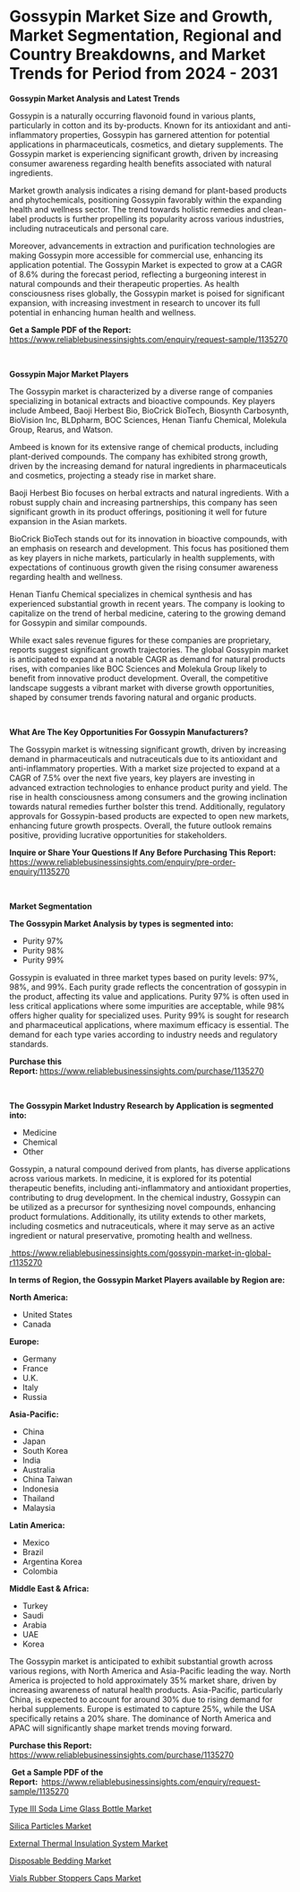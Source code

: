 <p><h1>Gossypin Market Size and Growth, Market Segmentation, Regional and Country Breakdowns, and Market Trends for Period from 2024 -  2031</h1></p><p><strong>Gossypin Market Analysis and Latest Trends</strong></p>
<p><p>Gossypin is a naturally occurring flavonoid found in various plants, particularly in cotton and its by-products. Known for its antioxidant and anti-inflammatory properties, Gossypin has garnered attention for potential applications in pharmaceuticals, cosmetics, and dietary supplements. The Gossypin market is experiencing significant growth, driven by increasing consumer awareness regarding health benefits associated with natural ingredients.</p><p>Market growth analysis indicates a rising demand for plant-based products and phytochemicals, positioning Gossypin favorably within the expanding health and wellness sector. The trend towards holistic remedies and clean-label products is further propelling its popularity across various industries, including nutraceuticals and personal care.</p><p>Moreover, advancements in extraction and purification technologies are making Gossypin more accessible for commercial use, enhancing its application potential. The Gossypin Market is expected to grow at a CAGR of 8.6% during the forecast period, reflecting a burgeoning interest in natural compounds and their therapeutic properties. As health consciousness rises globally, the Gossypin market is poised for significant expansion, with increasing investment in research to uncover its full potential in enhancing human health and wellness.</p></p>
<p><strong>Get a Sample PDF of the Report:&nbsp;</strong> <a href="https://www.reliablebusinessinsights.com/enquiry/request-sample/1135270?utm_campaign=41&utm_medium=2&utm_source=Github&utm_content=ia&utm_term=10112024&utm_id=gossypin">https://www.reliablebusinessinsights.com/enquiry/request-sample/1135270</a></p>
<p>&nbsp;</p>
<p><strong>Gossypin Major Market Players</strong></p>
<p><p>The Gossypin market is characterized by a diverse range of companies specializing in botanical extracts and bioactive compounds. Key players include Ambeed, Baoji Herbest Bio, BioCrick BioTech, Biosynth Carbosynth, BioVision Inc, BLDpharm, BOC Sciences, Henan Tianfu Chemical, Molekula Group, Rearus, and Watson. </p><p>Ambeed is known for its extensive range of chemical products, including plant-derived compounds. The company has exhibited strong growth, driven by the increasing demand for natural ingredients in pharmaceuticals and cosmetics, projecting a steady rise in market share.</p><p>Baoji Herbest Bio focuses on herbal extracts and natural ingredients. With a robust supply chain and increasing partnerships, this company has seen significant growth in its product offerings, positioning it well for future expansion in the Asian markets.</p><p>BioCrick BioTech stands out for its innovation in bioactive compounds, with an emphasis on research and development. This focus has positioned them as key players in niche markets, particularly in health supplements, with expectations of continuous growth given the rising consumer awareness regarding health and wellness.</p><p>Henan Tianfu Chemical specializes in chemical synthesis and has experienced substantial growth in recent years. The company is looking to capitalize on the trend of herbal medicine, catering to the growing demand for Gossypin and similar compounds.</p><p>While exact sales revenue figures for these companies are proprietary, reports suggest significant growth trajectories. The global Gossypin market is anticipated to expand at a notable CAGR as demand for natural products rises, with companies like BOC Sciences and Molekula Group likely to benefit from innovative product development. Overall, the competitive landscape suggests a vibrant market with diverse growth opportunities, shaped by consumer trends favoring natural and organic products.</p></p>
<p>&nbsp;</p>
<p><strong>What Are The Key Opportunities For Gossypin Manufacturers?</strong></p>
<p><p>The Gossypin market is witnessing significant growth, driven by increasing demand in pharmaceuticals and nutraceuticals due to its antioxidant and anti-inflammatory properties. With a market size projected to expand at a CAGR of 7.5% over the next five years, key players are investing in advanced extraction technologies to enhance product purity and yield. The rise in health consciousness among consumers and the growing inclination towards natural remedies further bolster this trend. Additionally, regulatory approvals for Gossypin-based products are expected to open new markets, enhancing future growth prospects. Overall, the future outlook remains positive, providing lucrative opportunities for stakeholders.</p></p>
<p><strong>Inquire or Share Your Questions If Any Before Purchasing This Report:</strong> <a href="https://www.reliablebusinessinsights.com/enquiry/pre-order-enquiry/1135270?utm_campaign=41&utm_medium=2&utm_source=Github&utm_content=ia&utm_term=10112024&utm_id=gossypin">https://www.reliablebusinessinsights.com/enquiry/pre-order-enquiry/1135270</a></p>
<p>&nbsp;</p>
<p><strong>Market Segmentation</strong></p>
<p><strong>The Gossypin Market Analysis by types is segmented into:</strong></p>
<p><ul><li>Purity 97%</li><li>Purity 98%</li><li>Purity 99%</li></ul></p>
<p><p>Gossypin is evaluated in three market types based on purity levels: 97%, 98%, and 99%. Each purity grade reflects the concentration of gossypin in the product, affecting its value and applications. Purity 97% is often used in less critical applications where some impurities are acceptable, while 98% offers higher quality for specialized uses. Purity 99% is sought for research and pharmaceutical applications, where maximum efficacy is essential. The demand for each type varies according to industry needs and regulatory standards.</p></p>
<p><strong>Purchase this Report:&nbsp;</strong><a href="https://www.reliablebusinessinsights.com/purchase/1135270?utm_campaign=41&utm_medium=2&utm_source=Github&utm_content=ia&utm_term=10112024&utm_id=gossypin">https://www.reliablebusinessinsights.com/purchase/1135270</a></p>
<p>&nbsp;</p>
<p><strong>The Gossypin Market Industry Research by Application is segmented into:</strong></p>
<p><ul><li>Medicine</li><li>Chemical</li><li>Other</li></ul></p>
<p><p>Gossypin, a natural compound derived from plants, has diverse applications across various markets. In medicine, it is explored for its potential therapeutic benefits, including anti-inflammatory and antioxidant properties, contributing to drug development. In the chemical industry, Gossypin can be utilized as a precursor for synthesizing novel compounds, enhancing product formulations. Additionally, its utility extends to other markets, including cosmetics and nutraceuticals, where it may serve as an active ingredient or natural preservative, promoting health and wellness.</p></p>
<p><a href="https://www.reliablebusinessinsights.com/gossypin-market-in-global-r1135270?utm_campaign=41&utm_medium=2&utm_source=Github&utm_content=ia&utm_term=10112024&utm_id=gossypin">&nbsp;https://www.reliablebusinessinsights.com/gossypin-market-in-global-r1135270</a></p>
<p><strong>In terms of Region, the Gossypin Market Players available by Region are:</strong></p>
<p>
    <p> <strong> North America: </strong>
        <ul>
            <li>United States</li>
            <li>Canada</li>
        </ul>
        </p> 
    <p> <strong> Europe: </strong>
        <ul>
            <li>Germany</li>
            <li>France</li>
            <li>U.K.</li>
            <li>Italy</li>
            <li>Russia</li>
        </ul>
        </p> 
    <p> <strong> Asia-Pacific: </strong>
        <ul>
            <li>China</li>
            <li>Japan</li>
            <li>South Korea</li>
            <li>India</li>
            <li>Australia</li>
            <li>China Taiwan</li>
            <li>Indonesia</li>
            <li>Thailand</li>
            <li>Malaysia</li>
        </ul>
        </p> 
    <p> <strong> Latin America: </strong>
        <ul>
            <li>Mexico</li>
            <li>Brazil</li>
            <li>Argentina Korea</li>
            <li>Colombia</li>
        </ul>
        </p> 
    <p> <strong> Middle East & Africa: </strong>
        <ul>
            <li>Turkey</li>
            <li>Saudi</li>
            <li>Arabia</li>
            <li>UAE</li>
            <li>Korea</li>
        </ul>
    </p>
    </p>
<p><p>The Gossypin market is anticipated to exhibit substantial growth across various regions, with North America and Asia-Pacific leading the way. North America is projected to hold approximately 35% market share, driven by increasing awareness of natural health products. Asia-Pacific, particularly China, is expected to account for around 30% due to rising demand for herbal supplements. Europe is estimated to capture 25%, while the USA specifically retains a 20% share. The dominance of North America and APAC will significantly shape market trends moving forward.</p></p>
<p><strong>Purchase this Report: </strong><a href="https://www.reliablebusinessinsights.com/purchase/1135270?utm_campaign=41&utm_medium=2&utm_source=Github&utm_content=ia&utm_term=10112024&utm_id=gossypin">https://www.reliablebusinessinsights.com/purchase/1135270</a></p>
<p>&nbsp;<strong>Get a Sample PDF of the Report:&nbsp;&nbsp;</strong><a href="https://www.reliablebusinessinsights.com/enquiry/request-sample/1135270?utm_campaign=41&utm_medium=2&utm_source=Github&utm_content=ia&utm_term=10112024&utm_id=gossypin">https://www.reliablebusinessinsights.com/enquiry/request-sample/1135270</a></p>
<p><strong></strong></p>
<p><p><a href="https://issuu.com/reportprime-2/docs/type-iii-soda-lime-glass-bottle-mar_4263280b98dfec?utm_campaign=41&utm_medium=2&utm_source=Github&utm_content=ia&utm_term=10112024&utm_id=gossypin">Type III Soda Lime Glass Bottle Market</a></p><p><a href="https://github.com/darcy8m10dupre/Market-Research-Report-List-1/blob/main/silica-particles-market.md?utm_campaign=41&utm_medium=2&utm_source=Github&utm_content=ia&utm_term=10112024&utm_id=gossypin">Silica Particles Market</a></p><p><a href="https://github.com/alespiliffe/Market-Research-Report-List-1/blob/main/external-thermal-insulation-system-market.md?utm_campaign=41&utm_medium=2&utm_source=Github&utm_content=ia&utm_term=10112024&utm_id=gossypin">External Thermal Insulation System Market</a></p><p><a href="https://www.linkedin.com/pulse/strategic-forecast-disposable-bedding-market-growth-trends-size-s5f4c?utm_campaign=41&utm_medium=2&utm_source=Github&utm_content=ia&utm_term=10112024&utm_id=gossypin">Disposable Bedding Market</a></p><p><a href="https://issuu.com/reportprime-2/docs/vials-rubber-stoppers-caps-market-s_91d07960003ecc?utm_campaign=41&utm_medium=2&utm_source=Github&utm_content=ia&utm_term=10112024&utm_id=gossypin">Vials Rubber Stoppers Caps Market</a></p></p>